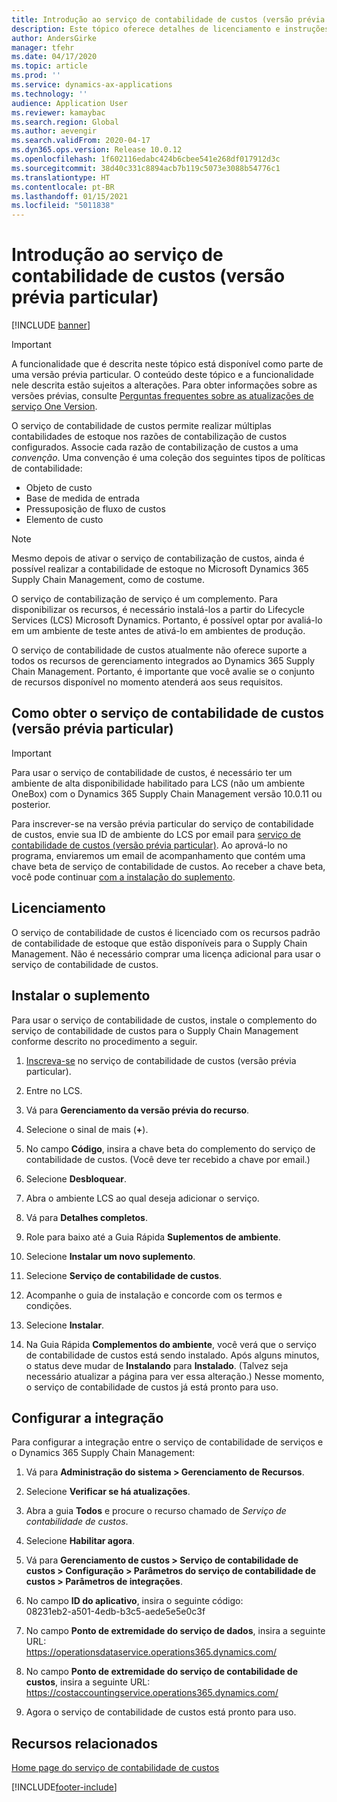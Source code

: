 ```yaml
---
title: Introdução ao serviço de contabilidade de custos (versão prévia particular)
description: Este tópico oferece detalhes de licenciamento e instruções de instalação do serviço de contabilidade de custos.
author: AndersGirke
manager: tfehr
ms.date: 04/17/2020
ms.topic: article
ms.prod: ''
ms.service: dynamics-ax-applications
ms.technology: ''
audience: Application User
ms.reviewer: kamaybac
ms.search.region: Global
ms.author: aevengir
ms.search.validFrom: 2020-04-17
ms.dyn365.ops.version: Release 10.0.12
ms.openlocfilehash: 1f602116edabc424b6cbee541e268df017912d3c
ms.sourcegitcommit: 38d40c331c8894acb7b119c5073e3088b54776c1
ms.translationtype: HT
ms.contentlocale: pt-BR
ms.lasthandoff: 01/15/2021
ms.locfileid: "5011838"
---
```

# <a name="get-started-with-the-cost-accounting-service-private-preview"></a>Introdução ao serviço de contabilidade de custos (versão prévia particular)

[!INCLUDE [banner](../includes/banner.md)]

> [!IMPORTANT]
> A funcionalidade que é descrita neste tópico está disponível como parte de uma versão prévia particular. O conteúdo deste tópico e a funcionalidade nele descrita estão sujeitos a alterações. Para obter informações sobre as versões prévias, consulte [Perguntas frequentes sobre as atualizações de serviço One Version](../../fin-ops-core/fin-ops/get-started/one-version.md).

O serviço de contabilidade de custos permite realizar múltiplas contabilidades de estoque nos razões de contabilização de custos configurados. Associe cada razão de contabilização de custos a uma *convenção*. Uma convenção é uma coleção dos seguintes tipos de políticas de contabilidade:

- Objeto de custo
- Base de medida de entrada
- Pressuposição de fluxo de custos
- Elemento de custo

> [!NOTE]
> Mesmo depois de ativar o serviço de contabilização de custos, ainda é possível realizar a contabilidade de estoque no Microsoft Dynamics 365 Supply Chain Management, como de costume.

O serviço de contabilização de serviço é um complemento. Para disponibilizar os recursos, é necessário instalá-los a partir do Lifecycle Services (LCS) Microsoft Dynamics. Portanto, é possível optar por avaliá-lo em um ambiente de teste antes de ativá-lo em ambientes de produção.

O serviço de contabilidade de custos atualmente não oferece suporte a todos os recursos de gerenciamento integrados ao Dynamics 365 Supply Chain Management. Portanto, é importante que você avalie se o conjunto de recursos disponível no momento atenderá aos seus requisitos.

## <a name="how-to-get-the-cost-accounting-service-private-preview"></a><a name="sign-up"></a>Como obter o serviço de contabilidade de custos (versão prévia particular)

> [!IMPORTANT]
> Para usar o serviço de contabilidade de custos, é necessário ter um ambiente de alta disponibilidade habilitado para LCS (não um ambiente OneBox) com o Dynamics 365 Supply Chain Management versão 10.0.11 ou posterior.

Para inscrever-se na versão prévia particular do serviço de contabilidade de custos, envie sua ID de ambiente do LCS por email para [serviço de contabilidade de custos (versão prévia particular)](mailto:aevengir@microsoft.com?subject=Cost%20accounting%20service%20%28private%20preview%29). Ao aprová-lo no programa, enviaremos um email de acompanhamento que contém uma chave beta de serviço de contabilidade de custos. Ao receber a chave beta, você pode continuar [com a instalação do suplemento](#install).

## <a name="licensing"></a>Licenciamento

O serviço de contabilidade de custos é licenciado com os recursos padrão de contabilidade de estoque que estão disponíveis para o Supply Chain Management. Não é necessário comprar uma licença adicional para usar o serviço de contabilidade de custos.

## <a name="install-the-add-in"></a><a name="install"></a>Instalar o suplemento

Para usar o serviço de contabilidade de custos, instale o complemento do serviço de contabilidade de custos para o Supply Chain Management conforme descrito no procedimento a seguir.

1. [Inscreva-se](#sign-up) no serviço de contabilidade de custos (versão prévia particular).

1. Entre no LCS.

1. Vá para **Gerenciamento da versão prévia do recurso**.

1. Selecione o sinal de mais (**+**).

1. No campo **Código**, insira a chave beta do complemento do serviço de contabilidade de custos. (Você deve ter recebido a chave por email.)

1. Selecione **Desbloquear**.

1. Abra o ambiente LCS ao qual deseja adicionar o serviço.

1. Vá para **Detalhes completos**.

1. Role para baixo até a Guia Rápida **Suplementos de ambiente**.

1. Selecione **Instalar um novo suplemento**.

1. Selecione **Serviço de contabilidade de custos**.

1. Acompanhe o guia de instalação e concorde com os termos e condições.

1. Selecione **Instalar**.

1. Na Guia Rápida **Complementos do ambiente**, você verá que o serviço de contabilidade de custos está sendo instalado. Após alguns minutos, o status deve mudar de **Instalando** para **Instalado**. (Talvez seja necessário atualizar a página para ver essa alteração.) Nesse momento, o serviço de contabilidade de custos já está pronto para uso.

## <a name="set-up-the-integration"></a>Configurar a integração

Para configurar a integração entre o serviço de contabilidade de serviços e o Dynamics 365 Supply Chain Management:

1. Vá para **Administração do sistema > Gerenciamento de Recursos**.

1. Selecione **Verificar se há atualizações**.

1. Abra a guia **Todos** e procure o recurso chamado de *Serviço de contabilidade de custos*.

1. Selecione **Habilitar agora**.

1. Vá para **Gerenciamento de custos > Serviço de contabilidade de custos > Configuração > Parâmetros do serviço de contabilidade de custos > Parâmetros de integrações**.

1. No campo **ID do aplicativo**, insira o seguinte código:<br> 08231eb2-a501-4edb-b3c5-aede5e5e0c3f

1. No campo **Ponto de extremidade do serviço de dados**, insira a seguinte URL:<br>https://operationsdataservice.operations365.dynamics.com/

1. No campo **Ponto de extremidade do serviço de contabilidade de custos**, insira a seguinte URL:<br>https://costaccountingservice.operations365.dynamics.com/

1. Agora o serviço de contabilidade de custos está pronto para uso.

## <a name="related-resources"></a>Recursos relacionados

[Home page do serviço de contabilidade de custos](cost-accounting-service-home.md)


[!INCLUDE[footer-include](../../includes/footer-banner.md)]